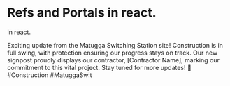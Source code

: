 # Refs and Portals in react.

 in react.

Exciting update from the Matugga Switching Station site! Construction is in full swing, with protection ensuring our progress stays on track. Our new signpost proudly displays our contractor, [Contractor Name], marking our commitment to this vital project. Stay tuned for more updates! 🚀 #Construction #MatuggaSwit